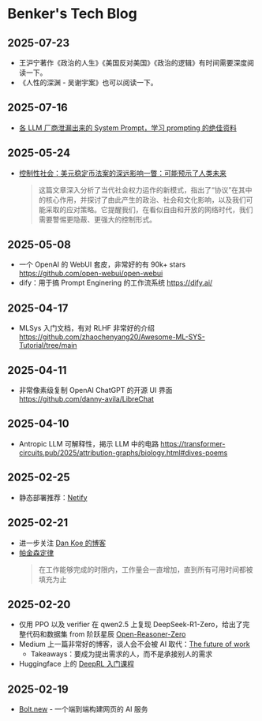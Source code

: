 # Benker's Tech Blog

## 2025-07-23
* 王沪宁著作《政治的人生》《美国反对美国》《政治的逻辑》有时间需要深度阅读一下。
* 《人性的深渊 - 吴谢宇案》也可以阅读一下。

## 2025-07-16
* [各 LLM 厂商泄漏出来的 System Prompt，学习 prompting 的绝佳资料](https://github.com/elder-plinius/CL4R1T4S/tree/main)

## 2025-05-24
* [控制性社会：美元稳定币法案的深远影响一瞥：可能预示了人类未来](archive/The%20New%20Control%20Society.md)
  > 这篇文章深入分析了当代社会权力运作的新模式，指出了“协议”在其中的核心作用，并探讨了由此产生的政治、社会和文化影响，以及我们可能采取的应对策略。它提醒我们，在看似自由和开放的网络时代，我们需要警惕更隐蔽、更强大的控制形式。


## 2025-05-08
* 一个 OpenAI 的 WebUI 套皮，非常好的有 90k+ stars https://github.com/open-webui/open-webui
* dify：用于搞 Prompt Enginering 的工作流系统 https://dify.ai/

## 2025-04-17
* MLSys 入门文档，有对 RLHF 非常好的介绍 https://github.com/zhaochenyang20/Awesome-ML-SYS-Tutorial/tree/main

## 2025-04-11
* 非常像素级复制 OpenAI ChatGPT 的开源 UI 界面 https://github.com/danny-avila/LibreChat

## 2025-04-10
* Antropic LLM 可解释性，揭示 LLM 中的电路 https://transformer-circuits.pub/2025/attribution-graphs/biology.html#dives-poems

## 2025-02-25
* 静态部署推荐：[Netify](https://www.netlify.com/)

## 2025-02-21
* 进一步关注 [Dan Koe 的博客](https://thedankoe.com/)
* [帕金森定律](https://en.wikipedia.org/wiki/Parkinson%27s_law)
  > 在工作能够完成的时限内，工作量会一直增加，直到所有可用时间都被填充为止

## 2025-02-20
* 仅用 PPO 以及 verifier 在 qwen2.5 上复现 DeepSeek-R1-Zero，给出了完整代码和数据集 from 阶跃星辰 [Open-Reasoner-Zero](https://github.com/Open-Reasoner-Zero/Open-Reasoner-Zero/tree/main)
* Medium 上一篇非常好的博客，谈人会不会被 AI 取代：[The future of work](https://freedium.cfd/https://thedankoe.medium.com/the-future-of-work-avoid-learning-these-skills-2d788081fc1c)
  * Takeaways：要成为提出需求的人，而不是承接别人的需求
* Huggingface 上的 [DeepRL 入门课程](https://huggingface.co/learn/deep-rl-course/unit0/introduction)

## 2025-02-19
* [Bolt.new](https://blot.new) - 一个端到端构建网页的 AI 服务



